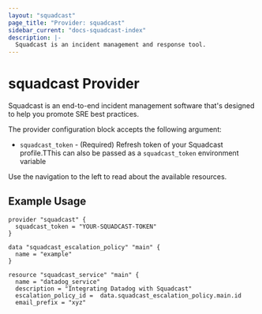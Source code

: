 ```yaml
---
layout: "squadcast"
page_title: "Provider: squadcast"
sidebar_current: "docs-squadcast-index"
description: |-
  Squadcast is an incident management and response tool.
---
```


# squadcast Provider

Squadcast is an end-to-end incident management software that's designed to help you promote SRE best practices.

The provider configuration block accepts the following argument:

* ``squadcast_token`` - (Required) Refresh token of your Squadcast profile.TThis can also be passed as a ``squadcast_token`` environment variable

Use the navigation to the left to read about the available resources.

## Example Usage

```hcl
provider "squadcast" {
  squadcast_token = "YOUR-SQUADCAST-TOKEN"
}

data "squadcast_escalation_policy" "main" {
  name = "example"
}

resource "squadcast_service" "main" {
  name = "datadog_service"
  description = "Integrating Datadog with Squadcast"
  escalation_policy_id =  data.squadcast_escalation_policy.main.id
  email_prefix = "xyz"
```
